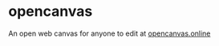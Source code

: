 # opencanvas
An open web canvas for anyone to edit at [opencanvas.online](https://www.opencanvas.online)